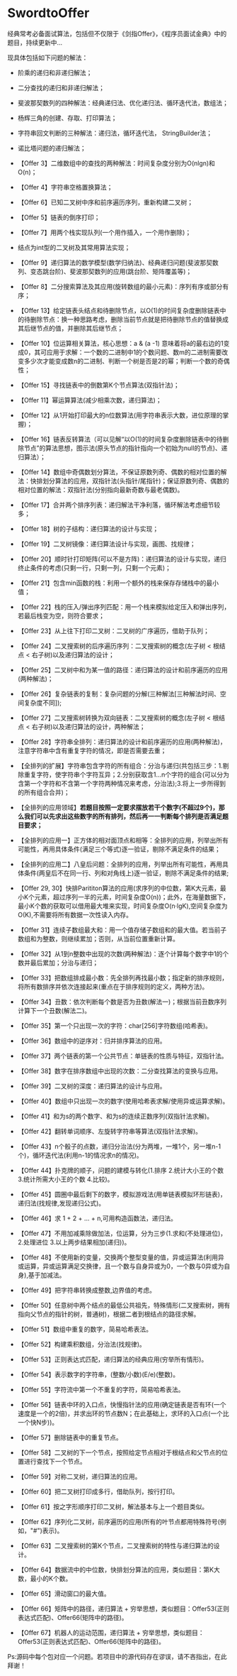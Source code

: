 # SwordtoOffer
经典常考必备面试算法，包括但不仅限于《剑指Offer》，《程序员面试金典》中的题目，持续更新中...

现具体包括如下问题的解法：

 - 阶乘的递归和非递归解法；
 
 - 二分查找的递归和非递归解法；
 
 - 斐波那契数列的四种解法：经典递归法、优化递归法、循环迭代法，数组法；

 - 杨辉三角的创建、存取、打印算法；
 
 - 字符串回文判断的三种解法：递归法，循环迭代法， StringBuilder法；
 
 - 诺比塔问题的递归解法；
 
 - 【Offer 3】二维数组中的查找的两种解法：时间复杂度分别为O(nlgn)和O(n)；

 - 【Offer 4】字符串空格置换算法；

 - 【Offer 6】已知二叉树中序和前序遍历序列，重新构建二叉树；

 - 【Offer 5】链表的倒序打印；

 - 【Offer 7】用两个栈实现队列(一个用作插入，一个用作删除)；

 - 结点为int型的二叉树及其常用算法实现；
 
 - 【Offer 9】递归算法的数学模型(数学归纳法)、经典递归问题(斐波那契数列、变态跳台阶)、斐波那契数列的应用(跳台阶、矩阵覆盖等)；
 
 - 【Offer 8】二分搜索算法及其应用(旋转数组的最小元素)：序列有序或部分有序；
 
 - 【Offer 13】给定链表头结点和待删除节点，以O(1)的时间复杂度删除链表中的待删除节点：换一种思路考虑，删除当前节点就是把待删除节点的值替换成其后继节点的值，并删除其后继节点；

 - 【Offer 10】位运算相关算法，核心思想：a & (a -1) 意味着将a的最右边的1变成0，其可应用于求解：一个数的二进制中1的个数问题、数m的二进制需要改变多少次才能变成数n的二进制、判断一个树是否是2的幂；判断一个数的奇偶性；

 - 【Offer 15】寻找链表中的倒数第K个节点算法(双指针法)；

 - 【Offer 11】幂运算算法(减少相乘次数，递归算法)；

 - 【Offer 12】从1开始打印最大的n位数算法(用字符串表示大数，进位原理的掌握)；

 - 【Offer 16】链表反转算法（可以见解“以O(1)的时间复杂度删除链表中的待删除节点”的算法思想，图示法(原头节点的指针指向一个初始为null的节点)、递归算法）；

 - 【Offer 14】数组中奇偶数划分算法，不保证原数列奇、偶数的相对位置的解法：快排划分算法的应用，双指针法(头指针/尾指针)；保证原数列奇、偶数的相对位置的解法：双指针法(分别指向最新奇数与最老偶数)。

 - 【Offer 17】合并两个排序列表：递归解法干净利落，循环解法考虑细节较多；

 - 【Offer 18】树的子结构：递归算法的设计与实现；

 - 【Offer 19】二叉树镜像：递归算法设计与实现，画图、找规律；

 - 【Offer 20】顺时针打印矩阵(可以不是方阵)：递归算法的设计与实现，递归终止条件的考虑(只剩一行，只剩一列，只剩一个元素)；

 - 【Offer 21】包含min函数的栈：利用一个额外的栈来保存存储栈中的最小值；

 - 【Offer 22】栈的压入/弹出序列匹配：用一个栈来模拟给定压入和弹出序列，若最后栈变为空，则符合要求；

 - 【Offer 23】从上往下打印二叉树：二叉树的广序遍历，借助于队列；

 - 【Offer 24】二叉搜索树的后序遍历序列：二叉搜索树的概念(左子树 < 根结点 < 右子树)以及递归算法的设计；

 - 【Offer 25】二叉树中和为某一值的路径：递归算法的设计和前序遍历的应用(两种解法)；

 - 【Offer 26】复杂链表的复制：复杂问题的分解(三种解法[三种解法时间、空间复杂度不同]);

 - 【Offer 27】二叉搜索树转换为双向链表：二叉搜索树的概念(左子树 < 根结点 < 右子树)以及递归算法的设计，两种解法；

 - 【Offer 28】字符串全排列：递归算法的设计和前序遍历的应用(两种解法)，注意字符串中含有重复字符的情况，即是否需要去重；

 - 【全排列的扩展】字符串包含字符的所有组合：分治与递归(共包括三步：1.剔除重复字符，使字符串个字符互异；2.分别获取含1...n个字符的组合(可以分为含第一个字符和不含第一个字符两种情况来考虑，分治法);3.将上一步所得到的所有组合合并)；

 - 【全排列的应用领域】<b>若题目按照一定要求摆放若干个数字(不超过9个)，那么我们可以先求出这些数字的所有排列，然后再一一判断每个排列是否满足题目要求；</b>

 - 【全排列的应用一】正方体的相对面顶点和相等：全排列的应用，列举出所有可能性，再用具体条件(满足三个等式)逐一验证，剔除不满足条件的结果；

 - 【全排列的应用二】八皇后问题：全排列的应用，列举出所有可能性，再用具体条件(两皇后不在同一行、列和对角线上)逐一验证，剔除不满足条件的结果;

 - 【Offer 29, 30】快排Parititon算法的应用(求序列的中位数，第K大元素，最小K个元素，超过序列一半的元素，时间复杂度O(n))；此外，在海量数据下，最小K个数的获取可以借用最大堆来实现，时间复杂度O(n·lgK),空间复杂度为O(K),不需要将所有数据一次性读入内存。

 - 【Offer 31】连续子数组最大和：用一个值存储子数组和的最大值。若当前子数组和为整数，则继续累加；否则，从当前位置重新计算。
 
 - 【Offer 32】从1到n整数中出现的次数(两种解法)：逐个计算每个数字中1的个数并最后累加；分治与递归；
 
 - 【Offer 33】把数组排成最小数：先全排列再找最小数；指定新的排序规则，将所有数排序并依次连接起来(重点在于排序规则的定义，两种方法)。

 - 【Offer 34】丑数：依次判断每个数是否为丑数(解法一)；根据当前丑数序列计算下一个丑数(解法二)。

 - 【Offer 35】第一个只出现一次的字符：char[256]字符数组(哈希表)。

 - 【Offer 36】数组中的逆序对：归并排序算法的应用。

 - 【Offer 37】两个链表的第一个公共节点：单链表的性质与特征，双指针法。

 - 【Offer 38】数字在排序数组中出现的次数：二分查找算法的变换与应用。

 - 【Offer 39】二叉树的深度：递归算法的设计与应用。
 
 - 【Offer 40】数组中只出现一次的数字(使用哈希表求解/使用异或运算求解)。

 - 【Offer 41】和为s的两个数字、和为s的连续正数序列(双指针法求解)。

 - 【Offer 42】翻转单词顺序、左旋转字符串等算法(双指针法求解)。
 
 - 【Offer 43】n个骰子的点数，递归分治法(分为两堆，一堆1个，另一堆n-1个)，循环迭代法(利用n-1的情况求n的情况)。

 - 【Offer 44】扑克牌的顺子，问题的建模与转化(1.排序 2.统计大小王的个数  3.统计所需大小王的个数  4.比较)。

 - 【Offer 45】圆圈中最后剩下的数字，模拟游戏法(用单链表模拟环形链表)，递归法(找规律,发现递归公式)。

 - 【Offer 46】求 1 + 2 + ... + n,可用构造函数法，递归法。

 - 【Offer 47】不用加减乘除做加法，位运算，分为三步(1.求和(不处理进位)，2.处理进位   3.以上两步结果相加(递归))。

 - 【Offer 48】不使用新的变量，交换两个整型变量的值，异或运算法(利用异或运算，异或运算满足交换律，且一个数与自身异或为0，一个数与0异或为自身),基于加减法。

 - 【Offer 49】把字符串转换成整数,边界值的考虑。

 - 【Offer 50】任意树中两个结点的最低公共祖先，特殊情形(二叉搜索树，拥有指向父节点的指针的树，普通树)，根据二者到根结点的路径求解。
 
 - 【Offer 51】数组中重复的数字，简易哈希表法。
 
 - 【Offer 52】构建乘积数组，分治法(找规律)。

 - 【Offer 53】正则表达式匹配，递归算法的经典应用(穷举所有情形)。 
 
 - 【Offer 54】表示数字的字符串，(整数/小数)(E/e)(整数)。 
 
 - 【Offer 55】字符流中第一个不重复的字符，简易哈希表法。
 
 - 【Offer 56】链表中环的入口点，快慢指针法的应用(确定链表是否有环(一个速度是一个的2倍)，并求出环的节点数N；在此基础上，求环的入口点(一个比一个快N步))。

 - 【Offer 57】删除链表中的重复节点。

 - 【Offer 58】二叉树的下一个节点，按照给定节点相对于根结点和父节点的位置进行查找下一个节点。
  
 - 【Offer 59】对称二叉树，递归算法的应用。
   
 - 【Offer 60】把二叉树打印成多行，借助队列，按行打印。

 - 【Offer 61】按之字形顺序打印二叉树，解法基本与上一个题目类似。
  
 - 【Offer 62】序列化二叉树，前序遍历的应用(所有的叶节点都用特殊符号(例如，"#")表示)。

 - 【Offer 63】二叉搜索树的第K个节点，二叉搜索树的特性与递归算法的设计。
 
 - 【Offer 64】数据流中的中位数，快排划分算法的应用，类似题目：第K大数，最小的K个数。

 - 【Offer 65】滑动窗口的最大值。 
 
 - 【Offer 66】矩阵中的路径，递归算法  + 穷举思想，类似题目：Offer53(正则表达式匹配)、Offer66(矩阵中的路径)。 
 
 - 【Offer 67】机器人的运动范围，递归算法  + 穷举思想，类似题目：Offer53(正则表达式匹配)、Offer66(矩阵中的路径)。

Ps:源码中每个包对应一个问题。若项目中的源代码存在谬误，请不吝指出，在此拜谢！
 
